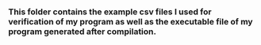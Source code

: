 ### This folder contains the example csv files I used for verification of my program as well as the executable file of my program generated after compilation.

